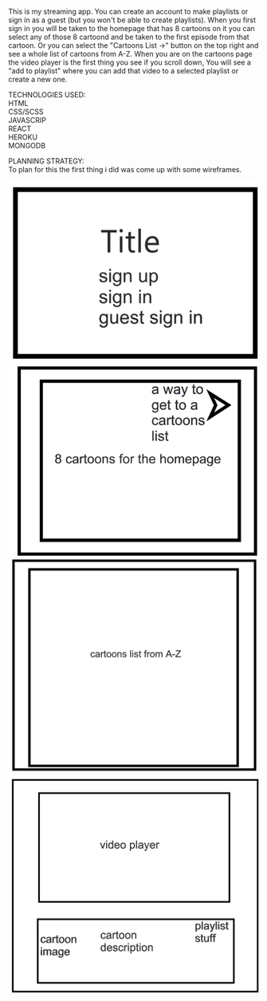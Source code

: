 This is my streaming app. You can create an account to make playlists or sign in as a guest (but you won't be able to create playlists). When you first sign in you will be taken to the homepage that has 8 cartoons on it you can select any of those 8 cartoond and be taken to the first episode from that cartoon. Or you can select the "Cartoons List ->" button on the top right and see a whole list of cartoons from A-Z. When you are on the cartoons page the video player is the first thing you see if you scroll down, You will see a "add to playlist" where you can add that video to a selected playlist or create a new one.<br>

TECHNOLOGIES USED:<br>
HTML<br>
CSS/SCSS<br>
JAVASCRIP<br>
REACT<br>
HEROKU<br>
MONGODB<br>

PLANNING STRATEGY:<br>
To plan for this the first thing i did was come up with some wireframes.

<img src="./README images/wireframe1.png"></img><br>
<img src="./README images/wireframe2.png"></img><br>
<img src="./README images/wireframe3.png"></img><br>
<img src="./README images/wireframe4.png"></img><br>
